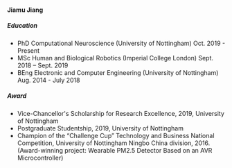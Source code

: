 #### Jiamu Jiang
##### Education

- PhD Computational Neuroscience (University of Nottingham)   Oct. 2019 - Present
- MSc Human and Biological Robotics (Imperial College London)     Sept. 2018 – Sept. 2019
- BEng Electronic and Computer Engineering (University of Nottingham)   Aug. 2014 - July 2018

##### Award
- Vice-Chancellor's Scholarship for Research Excellence, 2019, University of Nottingham
- Postgraduate Studentship, 2019, University of Nottingham
- Champion of the “Challenge Cup” Technology and Business National Competition, University of Nottingham Ningbo China division, 2016. (Award-winning project: Wearable PM2.5 Detector Based on an AVR Microcontroller)

